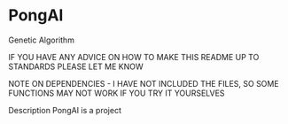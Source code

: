 # PongAI
Genetic Algorithm

IF YOU HAVE ANY ADVICE ON HOW TO MAKE THIS README UP TO STANDARDS PLEASE LET ME KNOW

NOTE ON DEPENDENCIES - I HAVE NOT INCLUDED THE FILES, SO SOME FUNCTIONS MAY NOT WORK IF YOU TRY IT YOURSELVES

Description
PongAI is a project



